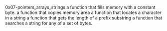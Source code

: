 0x07-pointers_arrays_strings
a function that fills memory with a constant byte.
a function that copies memory area
a function that locates a character in a string
a function that gets the length of a prefix substring
a function that searches a string for any of a set of bytes.
